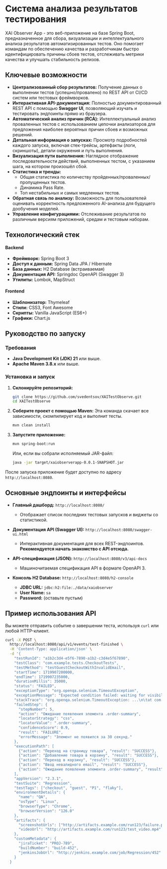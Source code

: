 # Система анализа результатов тестирования

XAI Observer App - это веб-приложение на базе Spring Boot, предназначенное для сбора, визуализации и интеллектуального анализа результатов автоматизированных тестов. Оно помогает командам по обеспечению качества и разработчикам быстро идентифицировать причины сбоев тестов, отслеживать метрики качества и улучшать стабильность релизов.

## Ключевые возможности
*   **Централизованный сбор результатов:** Получение данных о выполнении тестов (успешно/провалено) по REST API от CI/CD систем или тестовых фреймворков.
*   **Интерактивная API-документация:** Полностью документированный REST API с помощью **Swagger UI**, позволяющий изучать и тестировать эндпоинты прямо из браузера.
*   **Автоматический анализ причин (RCA):** Интеллектуальный анализ проваленных тестов с использованием цепочки анализаторов для предложения наиболее вероятных причин сбоев и возможных решений.
*   **Детальная информация о запусках:** Просмотр подробностей каждого запуска, включая стек-трейсы, артефакты (логи, скриншоты), детали окружения и путь выполнения.
*   **Визуализация пути выполнения:** Наглядное отображение последовательности действий, выполненных тестом, с указанием шага, на котором произошёл сбой.
*   **Статистика и тренды:**
    *   Общая статистика по количеству пройденных/проваленных/пропущенных тестов.
    *   Динамика Pass Rate.
    *   Топ нестабильных и самых медленных тестов.
*   **Обратная связь по анализу:** Возможность для пользователей оценивать корректность предложенного AI-анализа для будущего дообучения моделей.
*   **Управление конфигурациями:** Отслеживание результатов по различным версиям приложений, средам и тестовым наборам.

## Технологический стек

#### Backend
*   **Фреймворк:** Spring Boot 3
*   **Доступ к данным:** Spring Data JPA / Hibernate
*   **База данных:** H2 Database (встраиваемая)
*   **Документация API:** Springdoc OpenAPI (Swagger 3)
*   **Утилиты:** Lombok, MapStruct

#### Frontend
*   **Шаблонизатор:** Thymeleaf
*   **Стили:** CSS3, Font Awesome
*   **Скрипты:** Vanilla JavaScript (ES6+)
*   **Графики:** Chart.js

## Руководство по запуску

### Требования
*   **Java Development Kit (JDK) 21** или выше.
*   **Apache Maven 3.8.x** или выше.

### Установка и запуск

1.  **Склонируйте репозиторий:**
    ```bash
    git clone https://github.com/svedentsov/XAITestObserve.git
    cd XAITestObserve
    ```

2.  **Соберите проект с помощью Maven:**
    Эта команда скачает все зависимости, скомпилирует код и выполнит тесты.
    ```bash
    mvn clean install
    ```

3.  **Запустите приложение:**
    ```bash
    mvn spring-boot:run
    ```
    Или, если вы собрали исполняемый JAR-файл:
    ```bash
    java -jar target/xaiobserverapp-0.0.1-SNAPSHOT.jar
    ```
После запуска приложение будет доступно по адресу `http://localhost:8080`.

## Основные эндпоинты и интерфейсы

*   **Главный дашборд:** `http://localhost:8080/`
    *   Отображает список последних тестовых запусков и виджеты со статистикой.

*   **Документация API (Swagger UI):** `http://localhost:8080/swagger-ui.html`
    *   Интерактивная документация для всех REST-эндпоинтов. **Рекомендуется начать знакомство с API отсюда.**

*   **API-спецификация (JSON):** `http://localhost:8080/v3/api-docs`
    *   Машиночитаемая спецификация API в формате OpenAPI 3.

*   **Консоль H2 Database:** `http://localhost:8080/h2-console`
    *   **JDBC URL:** `jdbc:h2:file:./data/xaiobserver`
    *   **User Name:** `sa`
    *   **Password:** (оставьте пустым)

## Пример использования API

Вы можете отправить событие о завершении теста, используя `curl` или любой HTTP-клиент.

```bash
curl -X POST \
  http://localhost:8080/api/v1/events/test-finished \
  -H 'Content-Type: application/json' \
  -d '{
    "testRunId": "a1b2c3d4-e5f6-7890-a1b2-c3d4e5f67890",
    "testClass": "com.example.tests.CheckoutTests",
    "testMethod": "testGuestCheckoutWithInvalidEmail",
    "startTime": 1719907200000,
    "endTime": 1719907235000,
    "durationMillis": 35000,
    "status": "FAILED",
    "exceptionType": "org.openqa.selenium.TimeoutException",
    "exceptionMessage": "Expected condition failed: waiting for visibility of element located by By.cssSelector: .order-summary (tried for 30 second(s) with 500 milliseconds interval)",
    "stackTrace": "org.openqa.selenium.TimeoutException: ...\n\tat com.example.tests.CheckoutTests.testGuestCheckoutWithInvalidEmail(CheckoutTests.java:75)\n\t...",
    "failedStep": {
      "stepNumber": 5,
      "action": "Ожидание появления элемента .order-summary",
      "locatorStrategy": "css",
      "locatorValue": ".order-summary",
      "confidenceScore": 0.9,
      "result": "FAILURE",
      "errorMessage": "Элемент не появился за 30 секунд."
    },
    "executionPath": [
      {"action": "Переход на страницу товара", "result": "SUCCESS"},
      {"action": "Добавление товара в корзину", "result": "SUCCESS"},
      {"action": "Переход в корзину", "result": "SUCCESS"},
      {"action": "Ввод невалидного email", "result": "SUCCESS"},
      {"action": "Ожидание появления элемента .order-summary", "result": "FAILURE"}
    ],
    "appVersion": "2.3.1",
    "testSuite": "Regression",
    "testTags": ["checkout", "guest", "P1", "flaky"],
    "environmentDetails": {
      "name": "QA",
      "osType": "Linux",
      "browserType": "Chrome",
      "browserVersion": "126.0"
    },
    "artifacts": {
      "screenshotUrls": ["http://artifacts.example.com/run123/failure.png"],
      "videoUrl": "http://artifacts.example.com/run123/test_video.mp4"
    },
    "customMetadata": {
      "jiraTicket": "PROJ-789",
      "buildNumber": "build-452",
      "jenkinsJobUrl": "http://jenkins.example.com/job/Regression/452"
    }
  }
